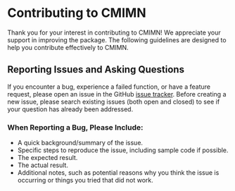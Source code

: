 # Contributing to CMIMN

Thank you for your interest in contributing to CMIMN! We appreciate your support in improving the package. The following guidelines are designed to help you contribute effectively to CMIMN.

## Reporting Issues and Asking Questions

If you encounter a bug, experience a failed function, or have a feature request, please open an issue in the GitHub [issue tracker](https://github.com/solislemuslab/CMIMN/issues). Before creating a new issue, please search existing issues (both open and closed) to see if your question has already been addressed.

### When Reporting a Bug, Please Include:
- A quick background/summary of the issue.
- Specific steps to reproduce the issue, including sample code if possible.
- The expected result.
- The actual result.
- Additional notes, such as potential reasons why you think the issue is occurring or things you tried that did not work.




